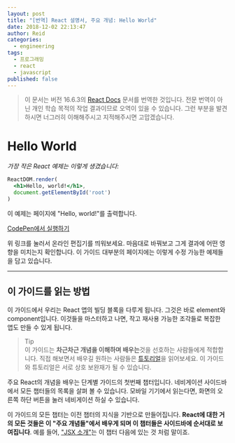 ```yaml
---
layout: post
title: "[번역] React 설명서, 주요 개념: Hello World"
date: 2018-12-02 22:13:47
author: Reid
categories:
  - engineering
tags:
  - 프로그래밍
  - react
  - javascript
published: false
---
```

> 이 문서는 버전 16.6.3의 [React Docs](https://reactjs.org/docs/hello-world.html) 문서를 번역한 것입니다. 전문 번역이 아닌 개인 학습 목적의 작업 결과이므로 오역이 있을 수 있습니다. 그런 부분을 발견하시면 너그러히 이해해주시고 지적해주시면 고맙겠습니다.

# Hello World

*가장 작은 React 예제는 이렇게 생겼습니다:*

```jsx
ReactDOM.render(
  <h1>Hello, world!</h1>,
  document.getElementById('root')
)
```

이 예제는 페이지에 "Hello, world!"를 출력합니다.

[CodePen에서 실행하기](https://reactjs.org/redirect-to-codepen/hello-world)

위 링크를 눌러서 온라인 편집기를 띄워보세요. 마음대로 바꿔보고 그게 결과에 어떤 영향을 미치는지 확인합니다. 이 가이드 대부분의 페이지에는 이렇게 수정 가능한 예제들을 담고 있습니다.

---

## 이 가이드를 읽는 방법

이 가이드에서 우리는 React 앱의 빌딩 블록을 다루게 됩니다. 그것은 바로 element와 component입니다. 이것들을 마스터하고 나면, 작고 재사용 가능한 조각들로 복잡한 앱도 만들 수 있게 됩니다.

> Tip<br/>
이 가이드는 **차근차근 개념을 이해하며 배우는**것을 선호하는 사람들에게 적합합니다. 직접 해보면서 배우길 원하는 사람들은 [튜토리얼](https://reactjs.org/tutorial/tutorial.html)을 읽어보세요. 이 가이드와 튜토리얼은 서로 상호 보완재가 될 수 있습니다.

주요 React의 개념을 배우는 단계별 가이드의 첫번째 챕터입니다. 네비게이션 사이드바에서 모든 챕터들의 목록을 살펴 볼 수 있습니다. 모바일 기기에서 읽는다면, 화면의 오른쪽 하단 버튼을 눌러 네비게이션 하실 수 있습니다.

이 가이드의 모든 챕터는 이전 챕터의 지식을 기반으로 만들어집니다. **React에 대한 거의 모든 것들은 이 "주요 개념들"에서 배우게 되며 이 챕터들은 사이드바에 순서대로 보여집니다**. 예를 들어, ["JSX 소개"](2018-12-01-[main-concepts]-introducing-jsx.markdown)는 이 챕터 다음에 있는 것 처럼 말이죠.